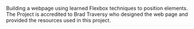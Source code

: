 Building a webpage using learned Flexbox techniques to position elements.
The Project is accredited to Brad Traversy who designed the web page and
provided the resources used in this project.
